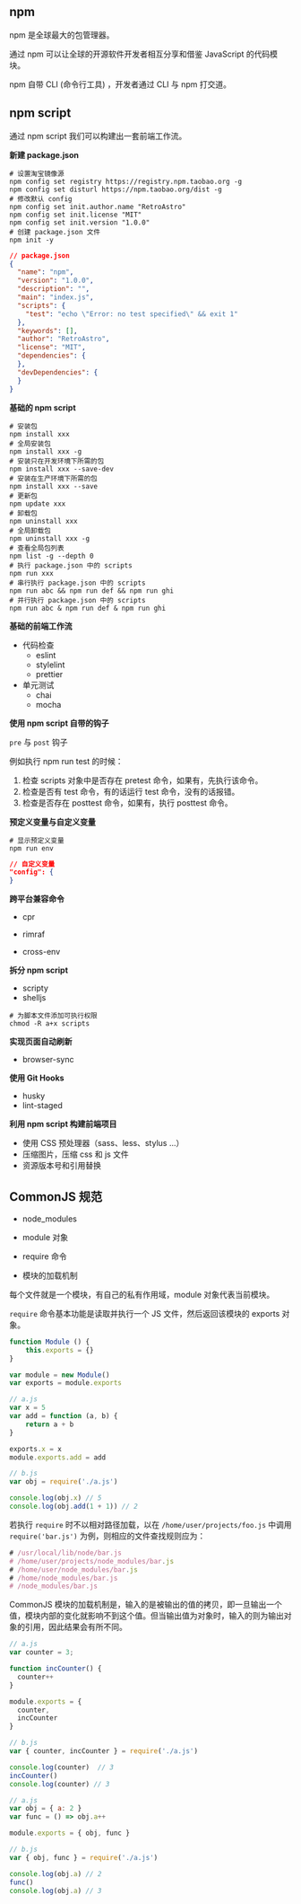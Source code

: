 ## npm

npm 是全球最大的包管理器。

通过 npm 可以让全球的开源软件开发者相互分享和借鉴 JavaScript 的代码模块。

npm 自带 CLI (命令行工具) ，开发者通过 CLI 与 npm 打交道。

## npm script

通过 npm script 我们可以构建出一套前端工作流。

**新建 package.json** 

```shell
# 设置淘宝镜像源
npm config set registry https://registry.npm.taobao.org -g
npm config set disturl https://npm.taobao.org/dist -g
# 修改默认 config
npm config set init.author.name "RetroAstro"
npm config set init.license "MIT"
npm config set init.version "1.0.0"
# 创建 package.json 文件
npm init -y
```

```json
// package.json
{
  "name": "npm",
  "version": "1.0.0",
  "description": "",
  "main": "index.js",
  "scripts": {
    "test": "echo \"Error: no test specified\" && exit 1"
  },
  "keywords": [],
  "author": "RetroAstro",
  "license": "MIT",
  "dependencies": {
  },
  "devDependencies": {
  }
}
```

**基础的 npm script** 

```shell
# 安装包
npm install xxx
# 全局安装包
npm install xxx -g
# 安装只在开发环境下所需的包
npm install xxx --save-dev
# 安装在生产环境下所需的包
npm install xxx --save
# 更新包
npm update xxx
# 卸载包
npm uninstall xxx
# 全局卸载包
npm uninstall xxx -g
# 查看全局包列表
npm list -g --depth 0
# 执行 package.json 中的 scripts
npm run xxx
# 串行执行 package.json 中的 scripts
npm run abc && npm run def && npm run ghi
# 并行执行 package.json 中的 scripts
npm run abc & npm run def & npm run ghi
```

**基础的前端工作流**

* 代码检查
  * eslint
  * stylelint
  * prettier
* 单元测试
  * chai
  * mocha 

**使用 npm script 自带的钩子** 

`pre` 与 `post` 钩子

例如执行 npm run test 的时候：

1. 检查 scripts 对象中是否存在 pretest 命令，如果有，先执行该命令。
2. 检查是否有 test 命令，有的话运行 test 命令，没有的话报错。
3. 检查是否存在 posttest 命令，如果有，执行 posttest 命令。

**预定义变量与自定义变量**

```shell
# 显示预定义变量
npm run env
```

```json
// 自定义变量
"config": {
}
```

**跨平台兼容命令**

* cpr

* rimraf
* cross-env

**拆分 npm script**

* scripty
* shelljs

```shell
# 为脚本文件添加可执行权限
chmod -R a+x scripts
```

**实现页面自动刷新**

* browser-sync 

**使用 Git Hooks**

* husky
* lint-staged

**利用 npm script 构建前端项目** 

* 使用 CSS 预处理器（sass、less、stylus ...）
* 压缩图片，压缩 css 和 js 文件
* 资源版本号和引用替换

## CommonJS 规范

* node_modules

* module 对象
* require 命令
* 模块的加载机制

每个文件就是一个模块，有自己的私有作用域，module 对象代表当前模块。

`require` 命令基本功能是读取并执行一个 JS 文件，然后返回该模块的 exports 对象。

```js 
function Module () {
    this.exports = {}
}

var module = new Module()
var exports = module.exports

// a.js
var x = 5
var add = function (a, b) {
    return a + b
}

exports.x = x
module.exports.add = add

// b.js 
var obj = require('./a.js')

console.log(obj.x) // 5
console.log(obj.add(1 + 1)) // 2
```

若执行 `require` 时不以相对路径加载，以在 `/home/user/projects/foo.js` 中调用 `require('bar.js')` 为例，则相应的文件查找规则应为：

```js
# /usr/local/lib/node/bar.js
# /home/user/projects/node_modules/bar.js
# /home/user/node_modules/bar.js
# /home/node_modules/bar.js
# /node_modules/bar.js
```

CommonJS 模块的加载机制是，输入的是被输出的值的拷贝，即一旦输出一个值，模块内部的变化就影响不到这个值。但当输出值为对象时，输入的则为输出对象的引用，因此结果会有所不同。

```js
// a.js
var counter = 3;

function incCounter() {
  counter++
}

module.exports = {
  counter,
  incCounter
}

// b.js
var { counter, incCounter } = require('./a.js')

console.log(counter)  // 3
incCounter()
console.log(counter) // 3
```

```js
// a.js
var obj = { a: 2 }
var func = () => obj.a++

module.exports = { obj, func }

// b.js
var { obj, func } = require('./a.js')

console.log(obj.a) // 2
func()
console.log(obj.a) // 3
```



